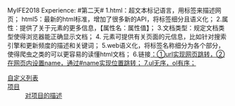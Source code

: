  MyIFE2018 Experience:
 #第二天#
    1.html：超文本标记语言，用标签来描述网页；
      html5：最新的html标准，增加了很多新的API，将标签细分且语义化；
    2.属性：提供了关于元素的更多信息，【属性名：属性值】；
    3.文档类型：规定文档类型使得浏览器能正确显示文档；
    4.<meta> 元素可提供有关页面的元信息，比如针对搜索引擎和更新频度的描述和关键词；
    5.web语义化，将标签名称细分为各个部分，使得爬虫之类的可以更容易的读懂html文档；
    6.链接<a href="">：①url实现网页跳转，②在网页内设置name，通过#name实现位置跳转；
    7.ul无序，ol有序；
      <dl>自定义列表
       <dt>项目</dt>
       <dd>对项目的描述</dd>
      </dl>
